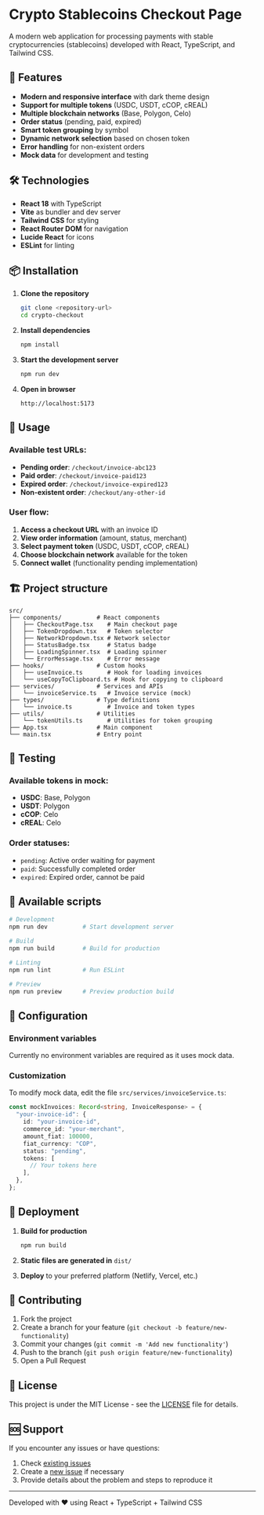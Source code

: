 # Crypto Stablecoins Checkout Page

A modern web application for processing payments with stable cryptocurrencies (stablecoins) developed with React, TypeScript, and Tailwind CSS.

## 🚀 Features

- **Modern and responsive interface** with dark theme design
- **Support for multiple tokens** (USDC, USDT, cCOP, cREAL)
- **Multiple blockchain networks** (Base, Polygon, Celo)
- **Order status** (pending, paid, expired)
- **Smart token grouping** by symbol
- **Dynamic network selection** based on chosen token
- **Error handling** for non-existent orders
- **Mock data** for development and testing

## 🛠️ Technologies

- **React 18** with TypeScript
- **Vite** as bundler and dev server
- **Tailwind CSS** for styling
- **React Router DOM** for navigation
- **Lucide React** for icons
- **ESLint** for linting

## 📦 Installation

1. **Clone the repository**

   ```bash
   git clone <repository-url>
   cd crypto-checkout
   ```

2. **Install dependencies**

   ```bash
   npm install
   ```

3. **Start the development server**

   ```bash
   npm run dev
   ```

4. **Open in browser**
   ```
   http://localhost:5173
   ```

## 🎯 Usage

### Available test URLs:

- **Pending order**: `/checkout/invoice-abc123`
- **Paid order**: `/checkout/invoice-paid123`
- **Expired order**: `/checkout/invoice-expired123`
- **Non-existent order**: `/checkout/any-other-id`

### User flow:

1. **Access a checkout URL** with an invoice ID
2. **View order information** (amount, status, merchant)
3. **Select payment token** (USDC, USDT, cCOP, cREAL)
4. **Choose blockchain network** available for the token
5. **Connect wallet** (functionality pending implementation)

## 🏗️ Project structure

```
src/
├── components/          # React components
│   ├── CheckoutPage.tsx    # Main checkout page
│   ├── TokenDropdown.tsx   # Token selector
│   ├── NetworkDropdown.tsx # Network selector
│   ├── StatusBadge.tsx     # Status badge
│   ├── LoadingSpinner.tsx  # Loading spinner
│   └── ErrorMessage.tsx    # Error message
├── hooks/               # Custom hooks
│   ├── useInvoice.ts       # Hook for loading invoices
│   └── useCopyToClipboard.ts # Hook for copying to clipboard
├── services/            # Services and APIs
│   └── invoiceService.ts   # Invoice service (mock)
├── types/               # Type definitions
│   └── invoice.ts          # Invoice and token types
├── utils/               # Utilities
│   └── tokenUtils.ts       # Utilities for token grouping
├── App.tsx              # Main component
└── main.tsx             # Entry point
```

## 🧪 Testing

### Available tokens in mock:

- **USDC**: Base, Polygon
- **USDT**: Polygon
- **cCOP**: Celo
- **cREAL**: Celo

### Order statuses:

- `pending`: Active order waiting for payment
- `paid`: Successfully completed order
- `expired`: Expired order, cannot be paid

## 📝 Available scripts

```bash
# Development
npm run dev          # Start development server

# Build
npm run build        # Build for production

# Linting
npm run lint         # Run ESLint

# Preview
npm run preview      # Preview production build
```

## 🔧 Configuration

### Environment variables

Currently no environment variables are required as it uses mock data.

### Customization

To modify mock data, edit the file `src/services/invoiceService.ts`:

```typescript
const mockInvoices: Record<string, InvoiceResponse> = {
  "your-invoice-id": {
    id: "your-invoice-id",
    commerce_id: "your-merchant",
    amount_fiat: 100000,
    fiat_currency: "COP",
    status: "pending",
    tokens: [
      // Your tokens here
    ],
  },
};
```

## 🚀 Deployment

1. **Build for production**

   ```bash
   npm run build
   ```

2. **Static files are generated in** `dist/`

3. **Deploy** to your preferred platform (Netlify, Vercel, etc.)

## 🤝 Contributing

1. Fork the project
2. Create a branch for your feature (`git checkout -b feature/new-functionality`)
3. Commit your changes (`git commit -m 'Add new functionality'`)
4. Push to the branch (`git push origin feature/new-functionality`)
5. Open a Pull Request

## 📄 License

This project is under the MIT License - see the [LICENSE](LICENSE) file for details.

## 🆘 Support

If you encounter any issues or have questions:

1. Check [existing issues](../../issues)
2. Create a [new issue](../../issues/new) if necessary
3. Provide details about the problem and steps to reproduce it

---

Developed with ❤️ using React + TypeScript + Tailwind CSS

